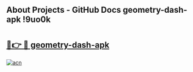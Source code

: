 ## About Projects - GitHub Docs geometry-dash-apk !9uo0k

# <h2><a href="https://andorid.site?title=geometry-dash-apk&ref=14PRO">🔗👉 🔴 geometry-dash-apk</a></h2>

[![acn](https://github.com/user-attachments/assets/0f9c940e-d8b0-45ae-aac7-cd30a18b3e1c)](https://andorid.site?title=geometry-dash-apk&ref=14PRO)


